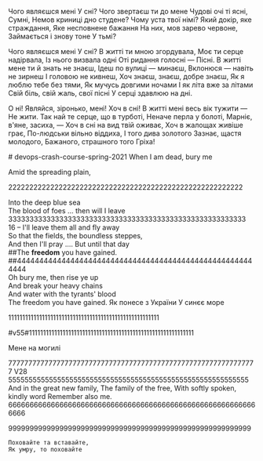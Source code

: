 
﻿Чого являєшся мені
У сні?
Чого звертаєш ти до мене
Чудові очі ті ясні,
Сумні,
Немов криниці дно студене?
Чому уста твої німі?
Який докір, яке страждання,
Яке несповнене бажання
На них, мов зарево червоне,
Займається і знову тоне
У тьмі?

Чого являєшся мені
У сні?
В житті ти мною згордувала,
Моє ти серце надірвала,
Із нього визвала одні
Оті ридання голосні —
Пісні.
В житті мене ти й знать не знаєш,
Ідеш по вулиці — минаєш,
Вклонюся — навіть не зирнеш
І головою не кивнеш,
Хоч знаєш, знаєш, добре знаєш,
Як я люблю тебе без тями,
Як мучусь довгими ночами
І як літа вже за літами
Свій біль, свій жаль, свої пісні
У серці здавлюю на дні.

О ні!
Являйся, зіронько, мені!
Хоч в сні!
В житті мені весь вік тужити —
Не жити.
Так най те серце, що в турботі,
Неначе перла у болоті,
Марніє, в'яне, засиха, —
Хоч в сні на вид твій оживає,
Хоч в жалощах живіше грає,
По-людськи вільно віддиха,
І того дива золотого
Зазнає, щастя молодого,
Бажаного, страшного того
Гріха!


﻿# devops-crash-course-spring-2021
When I аm dеаd, bury  mе


Amid the spreading plain,





22222222222222222222222222222222222222222222222222222222

Into the deep blue sea  
The blood of foes ... then will I leave  
33333333333333333333333333333333333333333333333333333333  
16 – I'll leave them all and fly away  
So that the fields, the boundless steppes,  
And then I'll pray .... But until that day  
##The **freedom** you have gained.  
##444444444444444444444444444444444444444444444444444444444  
Oh bury me, then rise ye up  
And break your heavy chains  
And water with the tyrants' blood  
The freedom you have gained.
Як понесе з України
У синєє море


111111111111111111111111111111111111111111111111111111

#v55#11111111111111111111111111111111111111111111111111111111111

Мене на могилі



 77777777777777777777777777777777777777777777777777777777777777
V28 55555555555555555555555555555555555555555555555555555555555
And in the great new family, 
The family of the free,
With softly spoken, kindly word
Remember also me.
66666666666666666666666666666666666666666666666666666666666666







999999999999999999999999999999999999999999999999999999999






	Поховайте та вставайте,
	Як умру, то поховайте


